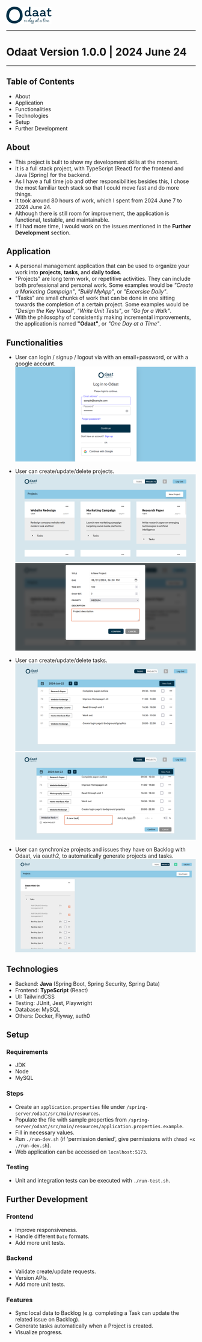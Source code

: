 ![Logo](./readme_images/demo/logo.png)

---
# Odaat Version 1.0.0 | 2024 June 24
---

## Table of Contents
- About
- Application
- Functionalities
- Technologies
- Setup
- Further Development

## About
- This project is built to show my development skills at the moment.
- It is a full stack project, with TypeScript (React) for the frontend and Java (Spring) for the backend.
- As I have a full time job and other responsibilities besides this, I chose the most familiar tech stack so that I could move fast and do more things.
- It took around 80 hours of work, which I spent from 2024 June 7 to 2024 June 24.
- Although there is still room for improvement, the application is functional, testable, and maintainable.
- If I had more time, I would work on the issues mentioned in the **Further Development** section.

## Application
- A personal management application that can be used to organize your work into **projects**, **tasks**, and **daily todos**.
- "Projects" are long term work, or repetitive activities. They can include both professional and personal work. Some examples would be *"Create a Marketing Campaign"*, *"Build MyApp"*, or *"Excersise Daily"*.
- "Tasks" are small chunks of work that can be done in one sitting towards the completion of a certain project. Some examples would be *"Design the Key Visual"*, *"Write Unit Tests"*, or *"Go for a Walk"*.
- With the philosophy of consistently making incremental improvements, the application is named **"Odaat"**, or *"One Day at a Time"*.

## Functionalities
- User can login / signup / logout via with an email+password, or with a google account.
![Login Page](./readme_images/demo/login.png)

- User can create/update/delete projects.
![Projects Page](./readme_images/demo/projects.png)
![Create Project](./readme_images/demo/projects_create.png)

- User can create/update/delete tasks.
![Tasks Page](./readme_images/demo/tasks.png)
![Create Tasks](./readme_images/demo/tasks_create.png)

- User can synchronize projects and issues they have on Backlog with Odaat, via oauth2, to automatically generate projects and tasks.
![Sync](./readme_images/demo/projects_sync.png)

## Technologies
- Backend:  **Java** (Spring Boot, Spring Security, Spring Data)
- Frontend: **TypeScript** (React)
- UI:       TailwindCSS
- Testing:  JUnit, Jest, Playwright
- Database: MySQL
- Others:   Docker, Flyway, auth0

## Setup
### Requirements
- JDK
- Node
- MySQL

### Steps
- Create an `application.properties` file under `/spring-server/odaat/src/main/resources`.
- Populate the file with sample properties from `/spring-server/odaat/src/main/resources/application.properties.example`.
- Fill in necessary values.
- Run `./run-dev.sh` (if 'permission denied', give permissions with `chmod +x ./run-dev.sh`).
- Web application can be accessed on `localhost:5173`.

### Testing
- Unit and integration tests can be executed with `./run-test.sh`.

## Further Development
### Frontend
- Improve responsiveness.
- Handle different `Date` formats.
- Add more unit tests.

### Backend
- Validate create/update requests.
- Version APIs.
- Add more unit tests.

### Features
- Sync local data to Backlog (e.g. completing a Task can update the related issue on Backlog).
- Generate tasks automatically when a Project is created.
- Visualize progress.